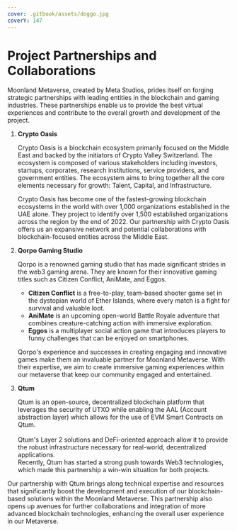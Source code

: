 ```yaml
---
cover: .gitbook/assets/doggo.jpg
coverY: 147
---
```


# Project Partnerships and Collaborations

Moonland Metaverse, created by Meta Studios, prides itself on forging strategic partnerships with leading entities in the blockchain and gaming industries. These partnerships enable us to provide the best virtual experiences and contribute to the overall growth and development of the project.

1.  **Crypto Oasis**

    Crypto Oasis is a blockchain ecosystem primarily focused on the Middle East and backed by the initiators of Crypto Valley Switzerland. The ecosystem is composed of various stakeholders including investors, startups, corporates, research institutions, service providers, and government entities. The ecosystem aims to bring together all the core elements necessary for growth: Talent, Capital, and Infrastructure.

    Crypto Oasis has become one of the fastest-growing blockchain ecosystems in the world with over 1,000 organizations established in the UAE alone. They project to identify over 1,500 established organizations across the region by the end of 2022. Our partnership with Crypto Oasis offers us an expansive network and potential collaborations with blockchain-focused entities across the Middle East.
2.  **Qorpo Gaming Studio**

    Qorpo is a renowned gaming studio that has made significant strides in the web3 gaming arena. They are known for their innovative gaming titles such as Citizen Conflict, AniMate, and Eggos.

    * **Citizen Conflict** is a free-to-play, team-based shooter game set in the dystopian world of Ether Islands, where every match is a fight for survival and valuable loot.
    * **AniMate** is an upcoming open-world Battle Royale adventure that combines creature-catching action with immersive exploration.
    * **Eggos** is a multiplayer social action game that introduces players to funny challenges that can be enjoyed on smartphones.

    Qorpo's experience and successes in creating engaging and innovative games make them an invaluable partner for Moonland Metaverse. With their expertise, we aim to create immersive gaming experiences within our metaverse that keep our community engaged and entertained.
3.  **Qtum**

    Qtum is an open-source, decentralized blockchain platform that leverages the security of UTXO while enabling the AAL (Account abstraction layer) which allows for the use of EVM Smart Contracts on Qtum. \
    \
    Qtum's Layer 2 solutions and DeFi-oriented approach allow it to provide the robust infrastructure necessary for real-world, decentralized applications.\
    Recently, Qtum has started a strong push towards Web3 technologies, which made this partnership a win-win situation for both projects.

Our partnership with Qtum brings along technical expertise and resources that significantly boost the development and execution of our blockchain-based solutions within the Moonland Metaverse. This partnership also opens up avenues for further collaborations and integration of more advanced blockchain technologies, enhancing the overall user experience in our Metaverse.
